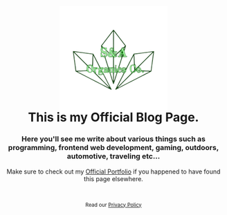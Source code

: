 <br>

<p align=center><img src='https://github.com/Svxy/imgs/blob/main/icon.png?raw=true' alt='Failed to load image from GitHub' style="width: 250px; height: width; margin-top: -10%; margin-bottom: -10%;"></p>

<h1 align=center>This is my Official Blog Page.</h1>

<h3 align=center>Here you'll see me write about various things such as programming, frontend web development, gaming, outdoors, automotive, traveling etc...</h3>

<p align=center>Make sure to check out my <a href='https://tnyavnto.com'>Official Portfolio</a> if you happened to have found this page elsewhere.</p>

<br>

<p align=center><sup>Read our <a href='https://tnyavnto.com/policy/'>Privacy Policy</a></sup></p>

<br>
